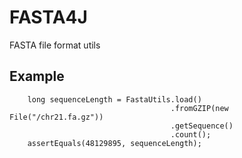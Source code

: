 # FASTA4J
FASTA file format utils

## Example

		long sequenceLength = FastaUtils.load()
										.fromGZIP(new File("/chr21.fa.gz"))
										.getSequence()
										.count();
		assertEquals(48129895, sequenceLength);